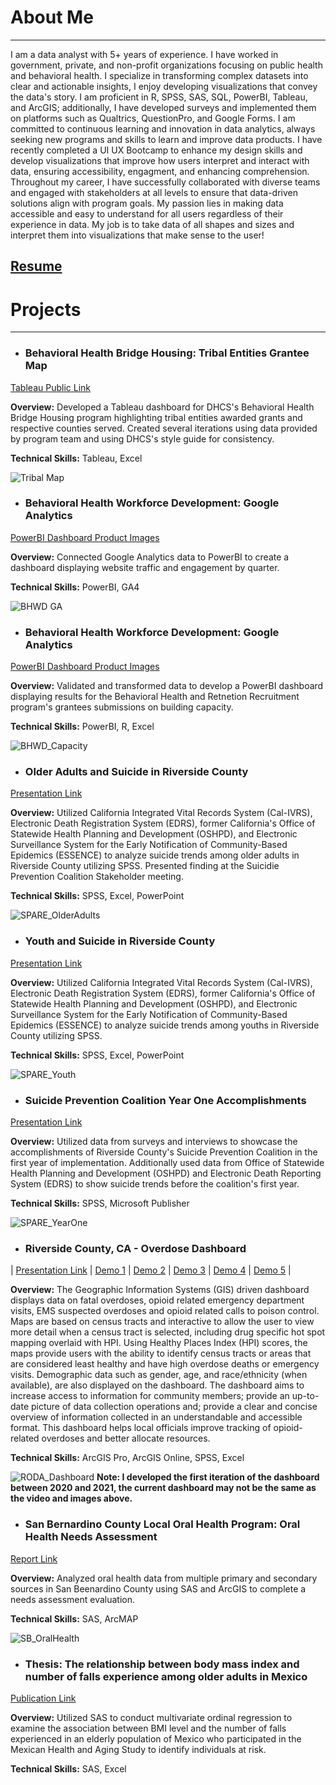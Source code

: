 # About Me
* * *
I am a data analyst with 5+ years of experience. I have worked in government, private, and non-profit organizations focusing on public health and behavioral health. I specialize in transforming complex datasets into clear and actionable insights, I enjoy developing visualizations that convey the data's story. I am proficient in R, SPSS, SAS, SQL, PowerBI, Tableau, and ArcGIS; additionally, I have developed surveys and implemented them on platforms such as Qualtrics, QuestionPro, and Google Forms. I am committed to continuous learning and innovation in data analytics, always seeking new programs and skills to learn and improve data products. I have recently completed a UI UX Bootcamp to enhance my design skills and develop visualizations that improve how users interpret and interact with data, ensuring accessibility, engagment, and enhancing comprehension. Throughout my career, I have successfully collaborated with diverse teams and engaged with stakeholders at all levels to ensure that data-driven solutions align with program goals. My passion lies in making data accessible and easy to understand for all users regardless of their experience in data. My job is to take data of all shapes and sizes and interpret them into visualizations that make sense to the user! 

## [Resume](/assets/PDFs/FrancoJoselineResume.pdf)

# Projects
* * *
* ### Behavioral Health Bridge Housing: Tribal Entities Grantee Map
[Tableau Public Link](https://public.tableau.com/app/profile/ds.notifications/viz/DATA-643-BHBH-TribalMapv2024_5_20_17164173451340/TribalEntitiesMapFINAL)

**Overview:** Developed a Tableau dashboard for DHCS's Behavioral Health Bridge Housing program highlighting tribal entities awarded grants and respective counties served. Created several iterations using data provided by program team and using DHCS's style guide for consistency.

**Technical Skills:** Tableau, Excel

![Tribal Map](/assets/img/tribalmap.png)

* ### Behavioral Health Workforce Development: Google Analytics 
[PowerBI Dashboard Product Images](/assets/PDFs/BHWD_GA.pdf)

**Overview:** Connected Google Analytics data to PowerBI to create a dashboard displaying website traffic and engagement by quarter.

**Technical Skills:** PowerBI, GA4

![BHWD GA](/assets/img/BHWDGA.png)

* ### Behavioral Health Workforce Development: Google Analytics 
[PowerBI Dashboard Product Images](/assets/PDFs/BHRR_Capacity.pdf)

**Overview:** Validated and transformed data to develop a PowerBI dashboard displaying results for the Behavioral Health and Retnetion Recruitment program's grantees submissions on building capacity.

**Technical Skills:** PowerBI, R, Excel

![BHWD_Capacity](/assets/img/BHRRCapacity.png)

* ### Older Adults and Suicide in Riverside County
[Presentation Link](https://www.rivcospc.org/sites/default/files/DATA/pdfs/Older%20Adults%20and%20Suicide%20in%20Riverside%20County.pdf)

**Overview:** Utilized California Integrated Vital Records System (Cal-IVRS), Electronic Death Registration System (EDRS), former California's Office of Statewide Health Planning and Development (OSHPD), and Electronic Surveillance System for the Early Notification of Community-Based Epidemics (ESSENCE) to analyze suicide trends among older adults in Riverside County utilizing SPSS. Presented finding at the Suicidie Prevention Coalition Stakeholder meeting.

**Technical Skills:** SPSS, Excel, PowerPoint

![SPARE_OlderAdults](/assets/img/SPARE_OlderAdults.png)

* ### Youth and Suicide in Riverside County
[Presentation Link](https://www.rivcospc.org/sites/default/files/DATA/pdfs/Youth%20and%20Suicide%20in%20Riverside%20County.pdf)

**Overview:** Utilized California Integrated Vital Records System (Cal-IVRS), Electronic Death Registration System (EDRS), former California's Office of Statewide Health Planning and Development (OSHPD), and Electronic Surveillance System for the Early Notification of Community-Based Epidemics (ESSENCE) to analyze suicide trends among youths in Riverside County utilizing SPSS.

**Technical Skills:** SPSS, Excel, PowerPoint

![SPARE_Youth](/assets/img/SPARE_Youth.png)

* ### Suicide Prevention Coalition Year One Accomplishments
[Presentation Link](https://www.rivcospc.org/sites/default/files/DATA/pdfs/Year%20One%20Accomplishments%20Infographic%20NEW%20LOGO%20PDF%20.pdf)

**Overview:** Utilized data from surveys and interviews to showcase the accomplishments of Riverside County's Suicide Prevention Coalition in the first year of implementation. Additionally used data from Office of Statewide Health Planning and Development (OSHPD) and Electronic Death Reporting System (EDRS) to show suicide trends before the coalition's first year.

**Technical Skills:** SPSS, Microsoft Publisher

![SPARE_YearOne](/assets/img/SPARE_YearOne.png)

* ### Riverside County, CA - Overdose Dashboard
| [Presentation Link](/assets/PDFs/RODA_Dashboard.pdf) | [Demo 1](/assets/img/Demo_1.mp4) | [Demo 2](/assets/img/Demo_2.mp4) | [Demo 3](/assets/img/Demo_3.mp4) | [Demo 4](/assets/img/Demo_4.mp4) | [Demo 5](/assets/img/Demo_5.mp4) |

**Overview:** The Geographic Information Systems (GIS) driven dashboard displays data on fatal overdoses, opioid related emergency department visits, EMS suspected overdoses and opioid related calls to poison control. Maps are based on census tracts and interactive to allow the user to view more detail when a census tract is selected, including drug specific hot spot mapping overlaid with HPI. Using Healthy Places Index (HPI) scores, the maps provide users with the ability to identify census tracts or areas that are considered least healthy and have high overdose deaths or emergency visits. Demographic data such as gender, age, and race/ethnicity (when available), are also displayed on the dashboard. The dashboard aims to increase access to information for community members; provide an up-to-date picture of data collection operations and; provide a clear and concise overview of information collected in an understandable and accessible format. This dashboard helps local officials improve tracking of opioid-related overdoses and better allocate resources.

**Technical Skills:** ArcGIS Pro, ArcGIS Online, SPSS, Excel

![RODA_Dashboard](/assets/img/RODA_Dashboard.png)
**Note: I developed the first iteration of the dashboard between 2020 and 2021, the current dashboard may not be the same as the video and images above.**

* ### San Bernardino County Local Oral Health Program: Oral Health Needs Assessment
[Report Link](https://smilesbc.org/wp-content/uploads/sites/40/2020/03/SB-Oral-Health-Needs-Assessment_FINAL-9-27-19.pdf)

**Overview:** Analyzed oral health data from multiple primary and secondary sources in San Beenardino County using SAS and ArcGIS to complete a needs assessment evaluation.  

**Technical Skills:** SAS, ArcMAP

![SB_OralHealth](/assets/img/SB_OralHealth.png)

* ### Thesis: The relationship between body mass index and number of falls experience among older adults in Mexico
[Publication Link](https://www.proquest.com/openview/5581d63c62af95b6ff1e81af8a9df4b7/1.pdf?pq-origsite=gscholar&cbl=18750)

**Overview:** Utilized SAS to conduct multivariate ordinal regression to examine the association between BMI level and the number of falls experienced in an elderly population of Mexico who participated in the Mexican Health and Aging Study to identify individuals at risk. 

**Technical Skills:** SAS, Excel

